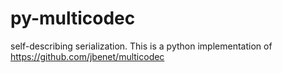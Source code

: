 # py-multicodec
self-describing serialization.  This is a python implementation of https://github.com/jbenet/multicodec
